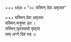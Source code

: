 +++
title = "०८ यस्मिन् देवा अमृजत"

+++
यस्मिन् देवा अमृजत  
यस्मिन् मनुष्या उत ।  
तस्मिन् घृतस्तावो मृष्ट्वा  
त्वम् अग्ने दिवं रुह ॥